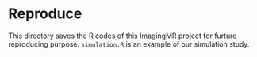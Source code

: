 # Reproduce

This directory saves the R codes of this ImagingMR project for furture reproducing purpose. `simulation.R` is an example of our simulation study. 
